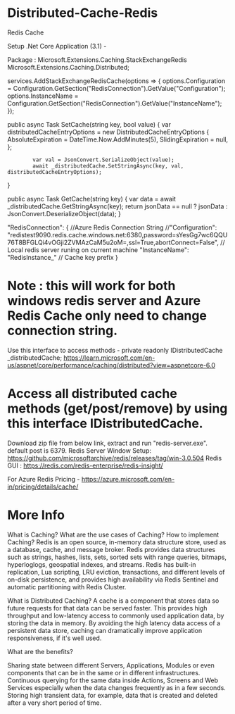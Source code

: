 # Distributed-Cache-Redis
Redis Cache

Setup .Net Core Application (3.1) -

Package :
Microsoft.Extensions.Caching.StackExchangeRedis
Microsoft.Extensions.Caching.Distributed;

services.AddStackExchangeRedisCache(options =>
{
options.Configuration = Configuration.GetSection("RedisConnection").GetValue<string>("Configuration");
options.InstanceName = Configuration.GetSection("RedisConnection").GetValue<string>("InstanceName");
});

public async Task SetCache(string key, bool value)
{
			var distributedCacheEntryOptions = new DistributedCacheEntryOptions
			{
				AbsoluteExpiration = DateTime.Now.AddMinutes(5),
				SlidingExpiration = null,
			};

			var val = JsonConvert.SerializeObject(value);
			await _distributedCache.SetStringAsync(key, val, distributedCacheEntryOptions);
}

public async Task<dynamic> GetCache(string key)
{
			var data = await _distributedCache.GetStringAsync(key);
			return jsonData == null ? jsonData : JsonConvert.DeserializeObject<dynamic>(data);
}
    
"RedisConnection": {
//Azure Redis Connection String
//"Configuration": "redistest9090.redis.cache.windows.net:6380,password=sYesGg7wc6QQU76T8BFGLQi4vOGji2ZVMAzCaM5u2oM=,ssl=True,abortConnect=False",
// Local redis server runing on current machine
"InstanceName": "RedisInstance_" // Cache key prefix
}

# Note : this will work for both windows redis server and Azure Redis Cache only need to change connection string.
  
Use this interface to access methods - private readonly IDistributedCache _distributedCache;
https://learn.microsoft.com/en-us/aspnet/core/performance/caching/distributed?view=aspnetcore-6.0
  
# Access all distributed cache methods (get/post/remove) by using this interface IDistributedCache.
    
Download zip file from below link, extract and run "redis-server.exe". default post is 6379.
Redis Server Window Setup: https://github.com/microsoftarchive/redis/releases/tag/win-3.0.504
Redis GUI : https://redis.com/redis-enterprise/redis-insight/

For Azure Redis Pricing - https://azure.microsoft.com/en-in/pricing/details/cache/

  # More Info 
  
What is Caching?
What are the use cases of Caching?
How to implement Caching?
Redis is an open source, in-memory data structure store, used as a database, cache, and message broker. Redis provides data structures such as strings, hashes, lists, sets, sorted sets with range queries, bitmaps, hyperloglogs, geospatial indexes, and streams. Redis has built-in replication, Lua scripting, LRU eviction, transactions, and different levels of on-disk persistence, and provides high availability via Redis Sentinel and automatic partitioning with Redis Cluster.

What is Distributed Caching? A cache is a component that stores data so future requests for that data can be served faster. This provides high throughput and low-latency access to commonly used application data, by storing the data in memory. By avoiding the high latency data access of a persistent data store, caching can dramatically improve application responsiveness, if it's well used.

What are the benefits?

Sharing state between different Servers, Applications, Modules or even components that can be in the same or in different infrastructures.
Continuous querying for the same data inside Actions, Screens and Web Services especially when the data changes frequently as in a few seconds.
Storing high transient data, for example, data that is created and deleted after a very short period of time.
